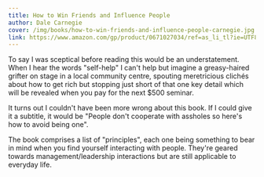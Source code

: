 ```yaml
---
title: How to Win Friends and Influence People
author: Dale Carnegie
cover: /img/books/how-to-win-friends-and-influence-people-carnegie.jpg
link: https://www.amazon.com/gp/product/0671027034/ref=as_li_tl?ie=UTF8&camp=1789&creative=9325&creativeASIN=0671027034&linkCode=as2&tag=alexnixon-20&linkId=60be255fd31f394959311585e2165177
---
```


To say I was sceptical before reading this would be an understatement. When I hear the words "self-help" I can't help but imagine a greasy-haired grifter on stage in a local community centre, spouting meretricious clichés about how to get rich but stopping just short of that one key detail which will be revealed when you pay for the next $500 seminar.

It turns out I couldn't have been more wrong about this book. If I could give it a subtitle, it would be "People don't cooperate with assholes so here's how to avoid being one".

The book comprises a list of "principles", each one being something to bear in mind when you find yourself interacting with people. They're geared towards management/leadership interactions but are still applicable to everyday life.